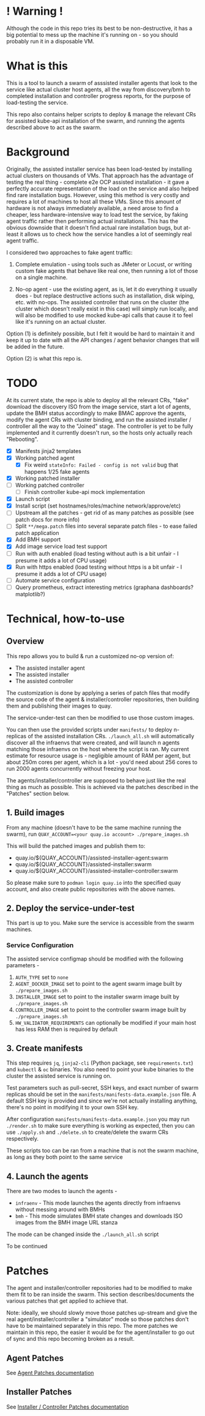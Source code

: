# ! Warning !
Although the code in this repo tries its best to be non-destructive, it has a big potential
to mess up the machine it's running on - so you should probably run it in a disposable VM.

# What is this
This is a tool to launch a swarm of asssisted installer agents that look
to the service like actual cluster host agents, all the way from discovery/bmh to completed
installation and controller progress reports, for the purpose of load-testing the service.

This repo also contains helper scripts to deploy & manage the relevant CRs for assisted
kube-api installation of the swarm, and running the agents described above to act as the swarm.

# Background
Originally, the assisted installer service has been load-tested by installing actual clusters
on thousands of VMs. That approach has the advantage of testing the real thing - complete e2e OCP
assisted installation - it gave a perfectly accurate representation of the load on the service and also
helped find rare installation bugs. However, using this method is very costly and requires a
lot of machines to host all these VMs. Since this amount of hardware is not always immediately
available, a need arose to find a cheaper, less hardware-intensive way to load test
the service, by faking agent traffic rather then performing actual installations. This has the 
obvious downside that it doesn't find actual rare installation bugs, but at-least it allows us
to check how the service handles a lot of seemingly real agent traffic.

I considered two approaches to fake agent traffic:

1. Complete emulation - using tools such as JMeter or Locust, or writing custom fake agents that
 behave like real one, then running a lot of those on a single machine. 

2. No-op agent - use the existing agent, as is, let it do everything it usually does - but replace
 destructive actions such as installation, disk wiping, etc. with no-ops. The assisted controller that runs
 on the cluster (the cluster which doesn't really exist in this case) will simply run locally, and will
 also be modified to use mocked kube-api calls that cause it to feel like it's running on an 
 actual cluster.

Option (1) is definitely possible, but I felt it would be hard to maintain it and keep it up to date
with all the API changes / agent behavior changes that will be added in the future. 

Option (2) is what this repo is.

# TODO
At its current state, the repo is able to deploy all the relevant CRs, "fake" download the discovery ISO from the
image service, start a lot of agents, update the BMH status accordingly to make BMAC approve the agents, modify the
agent CRs with cluster binding, and run the assisted installer / controller all the way to the "Joined" stage.
The controller is yet to be fully implemented and it currently doesn't run, so the hosts only actually reach "Rebooting".

- [x] Manifests jinja2 templates
- [x] Working patched agent
    - [x] Fix weird `stateInfo: Failed - config is not valid` bug that happens 1/25 fake agents
- [x] Working patched installer
- [ ]  Working patched controller
    - [ ] Finish controller kube-api mock implementation
- [x] Launch script
- [x] Install script (set hostnames/roles/machine network/approve/etc)
- [ ] Upstream all the patches - get rid of as many patches as possible (see patch docs for more info)
- [ ] Split `**/mega.patch` files into several separate patch files - to ease failed patch application 
- [x] Add BMH support
- [x] Add image service load test support
- [ ] Run with auth enabled (load testing without auth is a bit unfair - I presume it adds a lot of CPU usage)
- [x] Run with https enabled (load testing without https is a bit unfair - I presume it adds a lot of CPU usage)
- [ ] Automate service configuration
- [ ] Query prometheus, extract interesting metrics (graphana dashboards? matplotlib?)

# Technical, how-to-use
## Overview
This repo allows you to build & run a customized no-op version of:

- The assisted installer agent
- The assisted installer 
- The assisted controller

The customization is done by applying a series of patch files that
modify the source code of the agent & installer/controller repositories,
then building them and publishing their images to quay.

The service-under-test can then be modified to use those custom images.

You can then use the provided scripts under `manifests/` to deploy n-replicas
of the assisted installation CRs. 
`./launch_all.sh` will automatically discover all the infraenvs that were created,
and will launch n agents matching those infraenvs on the host where the script is ran.
My current estimate for resource usage is - negligible amount of RAM per agent, but about
250m cores per agent, which is a lot - you'd need about 256 cores to run 2000 agents concurrently
without freezing your host.

The agents/installer/controller are supposed to behave just like the real thing as much as possible. This is achieved
via the patches described in the "Patches" section below.

## 1. Build images
From any machine (doesn't have to be the same machine running the swarm), run
`QUAY_ACCOUNT=<your quay.io account> ./prepare_images.sh`

This will build the patched images and publish them to:

- quay.io/${QUAY_ACCOUNT}/assisted-installer-agent:swarm
- quay.io/${QUAY_ACCOUNT}/assisted-installer:swarm
- quay.io/${QUAY_ACCOUNT}/assisted-installer-controller:swarm

So please make sure to `podman login quay.io` into the specified quay account, and 
also create public repositories with the above names.

## 2. Deploy the service-under-test
This part is up to you. Make sure the service is accessible from the swarm machines.

### Service Configuration
The assisted service configmap should be modified with the following parameters -
1) `AUTH_TYPE` set to `none`
2) `AGENT_DOCKER_IMAGE` set to point to the agent swarm image built by `./prepare_images.sh`
2) `INSTALLER_IMAGE` set to point to the installer swarm image built by `./prepare_images.sh`
3) `CONTROLLER_IMAGE` set to point to the controller swarm image built by `./prepare_images.sh`
4) `HW_VALIDATOR_REQUIREMENTS` can optionally be modified if your main host has less RAM then is required by default

## 3. Create manifests
This step requires `jq`, `jinja2-cli` (Python package, see `requirements.txt`) and `kubectl` & `oc` binaries.
You also need to point your kube binaries to the cluster the assisted service is running on.

Test parameters such as pull-secret, SSH keys, and exact number of swarm replicas should be set
in the `manifests/manifests-data.example.json` file. A default SSH key is provided and since we're
not actually installing anything, there's no point in modifying it to your own SSH key.

After configuration `manifests/manifests-data.example.json` you may run `./render.sh` to make sure
everything is working as expected, then you can use `./apply.sh` and `./delete.sh` to create/delete
the swarm CRs respectively.

These scripts too can be ran from a machine that is not the swarm machine, as long as they both point
to the same service

## 4. Launch the agents
There are two modes to launch the agents - 

- `infraenv` - This mode launches the agents directly from infraenvs without messing around with BMHs
- `bmh` - This mode simulates BMH state changes and downloads ISO images from the BMH image URL stanza

The mode can be changed inside the `./launch_all.sh` script

To be continued

# Patches
The agent and installer/controller repositories had to be modified to make them fit
to be ran inside the swarm. This section describes/documents the various patches that
get applied to achieve that.

Note: ideally, we should slowly move those patches up-stream and give the real agent/installer/controller
a "simulator" mode so those patches don't have to be maintained separately in this repo. The more patches
we maintain in this repo, the easier it would be for the agent/installer to go out of sync and this repo
becoming broken as a result.

## Agent Patches
See [Agent Patches documentation](agent-patches/doc.md)

## Installer Patches
See [Installer / Controller Patches documentation](installer-patches/doc.md)
